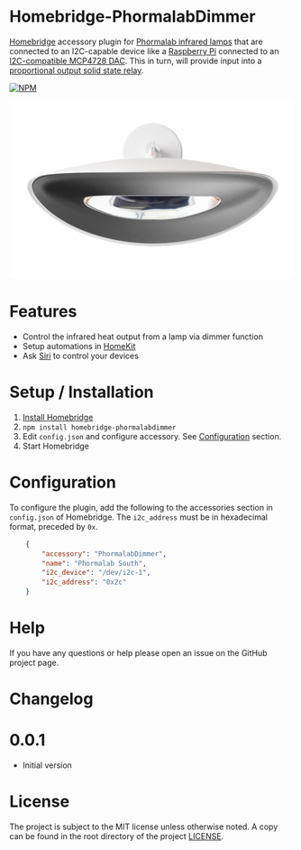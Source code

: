 [Install Homebridge]: https://github.com/nfarina/homebridge#installation
[Configuration]: #Configuration

# Homebridge-PhormalabDimmer

[Homebridge](https://homebridge.io) accessory plugin for [Phormalab infrared lamps](https://www.phormalab.it) that are connected to an I2C-capable device like a [Raspberry Pi](https://www.raspberrypi.org) connected to an [I2C-compatible MCP4728 DAC](https://www.tindie.com/products/chathura/aptinex-i2c-dac-module-0-10v-mcp4725/#specs). This in turn, will provide input into a [proportional output solid state relay](http://www.crydom.com/en/products/control-relays/pcv-series/10pcv2415/).

[![NPM](https://nodei.co/npm/homebridge-phormalabdimmer.png?compact=true)](https://npmjs.org/package/homebridge-phormalabdimmer)

[![Phormalab Hotdoor Infrared Heating Lamp](images/hotdoor.png)](https://www.phormalab.it)

# Features
* Control the infrared heat output from a lamp via dimmer function
* Setup automations in [HomeKit](https://www.apple.com/ios/home/)
* Ask [Siri](https://support.apple.com/siri) to control your devices

# Setup / Installation
1. [Install Homebridge]
2. `npm install homebridge-phormalabdimmer`
3. Edit `config.json` and configure accessory. See [Configuration](#configuration) section.
4. Start Homebridge

# Configuration

To configure the plugin, add the following to the accessories section in `config.json` of Homebridge. The `i2c_address` must be in hexadecimal format, preceded by `0x`.

```json
    {
        "accessory": "PhormalabDimmer",
        "name": "Phormalab South",
        "i2c_device": "/dev/i2c-1",
        "i2c_address": "0x2c"
    }
```

# Help
If you have any questions or help please open an issue on the GitHub project page.

# Changelog

# 0.0.1
 * Initial version

# License
The project is subject to the MIT license unless otherwise noted. A copy can be found in the root directory of the project [LICENSE](LICENSE).
